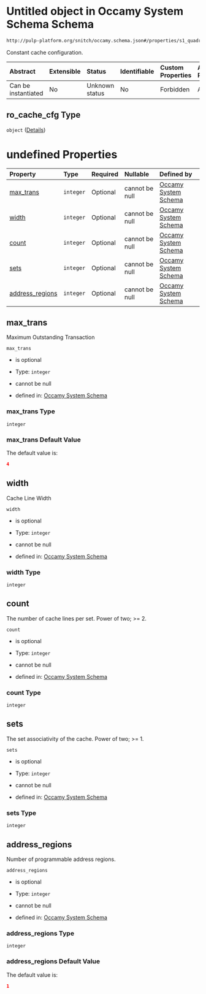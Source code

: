 # Untitled object in Occamy System Schema Schema

```txt
http://pulp-platform.org/snitch/occamy.schema.json#/properties/s1_quadrant/properties/ro_cache_cfg
```

Constant cache configuration.

| Abstract            | Extensible | Status         | Identifiable | Custom Properties | Additional Properties | Access Restrictions | Defined In                                                       |
| :------------------ | :--------- | :------------- | :----------- | :---------------- | :-------------------- | :------------------ | :--------------------------------------------------------------- |
| Can be instantiated | No         | Unknown status | No           | Forbidden         | Allowed               | none                | [occamy.schema.json*](occamy.schema.json "open original schema") |

## ro_cache_cfg Type

`object` ([Details](occamy-properties-s1-quadrant-properties-properties-ro_cache_cfg.md))

# undefined Properties

| Property                            | Type      | Required | Nullable       | Defined by                                                                                                                                                                                                                                             |
| :---------------------------------- | :-------- | :------- | :------------- | :----------------------------------------------------------------------------------------------------------------------------------------------------------------------------------------------------------------------------------------------------- |
| [max_trans](#max_trans)             | `integer` | Optional | cannot be null | [Occamy System Schema](occamy-properties-s1-quadrant-properties-properties-ro_cache_cfg-properties-max_trans.md "http://pulp-platform.org/snitch/occamy.schema.json#/properties/s1_quadrant/properties/ro_cache_cfg/properties/max_trans")             |
| [width](#width)                     | `integer` | Optional | cannot be null | [Occamy System Schema](occamy-properties-s1-quadrant-properties-properties-ro_cache_cfg-properties-width.md "http://pulp-platform.org/snitch/occamy.schema.json#/properties/s1_quadrant/properties/ro_cache_cfg/properties/width")                     |
| [count](#count)                     | `integer` | Optional | cannot be null | [Occamy System Schema](occamy-properties-s1-quadrant-properties-properties-ro_cache_cfg-properties-count.md "http://pulp-platform.org/snitch/occamy.schema.json#/properties/s1_quadrant/properties/ro_cache_cfg/properties/count")                     |
| [sets](#sets)                       | `integer` | Optional | cannot be null | [Occamy System Schema](occamy-properties-s1-quadrant-properties-properties-ro_cache_cfg-properties-sets.md "http://pulp-platform.org/snitch/occamy.schema.json#/properties/s1_quadrant/properties/ro_cache_cfg/properties/sets")                       |
| [address_regions](#address_regions) | `integer` | Optional | cannot be null | [Occamy System Schema](occamy-properties-s1-quadrant-properties-properties-ro_cache_cfg-properties-address_regions.md "http://pulp-platform.org/snitch/occamy.schema.json#/properties/s1_quadrant/properties/ro_cache_cfg/properties/address_regions") |

## max_trans

Maximum Outstanding Transaction

`max_trans`

*   is optional

*   Type: `integer`

*   cannot be null

*   defined in: [Occamy System Schema](occamy-properties-s1-quadrant-properties-properties-ro_cache_cfg-properties-max_trans.md "http://pulp-platform.org/snitch/occamy.schema.json#/properties/s1\_quadrant/properties/ro_cache_cfg/properties/max_trans")

### max_trans Type

`integer`

### max_trans Default Value

The default value is:

```json
4
```

## width

Cache Line Width

`width`

*   is optional

*   Type: `integer`

*   cannot be null

*   defined in: [Occamy System Schema](occamy-properties-s1-quadrant-properties-properties-ro_cache_cfg-properties-width.md "http://pulp-platform.org/snitch/occamy.schema.json#/properties/s1\_quadrant/properties/ro_cache_cfg/properties/width")

### width Type

`integer`

## count

The number of cache lines per set. Power of two; >= 2.

`count`

*   is optional

*   Type: `integer`

*   cannot be null

*   defined in: [Occamy System Schema](occamy-properties-s1-quadrant-properties-properties-ro_cache_cfg-properties-count.md "http://pulp-platform.org/snitch/occamy.schema.json#/properties/s1\_quadrant/properties/ro_cache_cfg/properties/count")

### count Type

`integer`

## sets

The set associativity of the cache. Power of two; >= 1.

`sets`

*   is optional

*   Type: `integer`

*   cannot be null

*   defined in: [Occamy System Schema](occamy-properties-s1-quadrant-properties-properties-ro_cache_cfg-properties-sets.md "http://pulp-platform.org/snitch/occamy.schema.json#/properties/s1\_quadrant/properties/ro_cache_cfg/properties/sets")

### sets Type

`integer`

## address_regions

Number of programmable address regions.

`address_regions`

*   is optional

*   Type: `integer`

*   cannot be null

*   defined in: [Occamy System Schema](occamy-properties-s1-quadrant-properties-properties-ro_cache_cfg-properties-address_regions.md "http://pulp-platform.org/snitch/occamy.schema.json#/properties/s1\_quadrant/properties/ro_cache_cfg/properties/address_regions")

### address_regions Type

`integer`

### address_regions Default Value

The default value is:

```json
1
```
